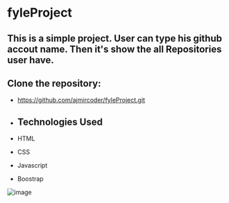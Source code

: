 # fyleProject

 ## This is a simple project. User can type his github accout name. Then it's show the all Repositories user have.

## Clone the repository:

- https://github.com/ajmircoder/fyleProject.git

- ## Technologies Used
  
- HTML
- CSS
- Javascript
- Boostrap

![image](https://github.com/ajmircoder/fyleProject/assets/127777945/78ce7eff-82a7-4757-9bd3-9907894a148e)
